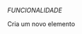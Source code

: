 *FUNCIONALIDADE*

Cria um novo elemento <style> que será usado para inserir CSS no documento.

![image](https://github.com/user-attachments/assets/e955e22e-a1cd-44b6-be23-2b9c84011226)

Define o conteúdo CSS que será aplicado aos elementos específicos da página. O uso de !important garante que esses estilos tenham prioridade sobre outros estilos existentes.

Adiciona o elemento <style> ao <head> do documento, aplicando os estilos definidos aos elementos que correspondem aos seletores CSS.

![image](https://github.com/user-attachments/assets/4b33f854-4aa9-4f8c-a7cb-a2216a1adbc6)

*VANTAGEMS*

*Melhor Experiência de Visualização*

O script ajusta automaticamente certos elementos da página para ocupar toda a tela, proporcionando uma experiência de visualização mais imersiva e sem distrações.

*Compatibilidade Universal*

Como o script é configurado para rodar em qualquer URL (*://*/*), ele pode ser utilizado em qualquer site, garantindo que você tenha uma experiência de tela cheia em qualquer página da web.

*Personalização de Elementos Específicos*

O script aplica estilos personalizados a divs com tabindex="-1" e a classe two, permitindo que esses elementos sejam ajustados conforme necessário, como redimensionamento horizontal e controle de overflow.

*Execução Antecipada*

Configurado para rodar no início do carregamento do documento (document-start), o script garante que as alterações sejam aplicadas antes que a maioria do conteúdo da página seja carregada, evitando flashs de conteúdo sem estilo.

*Facilidade de Implementação*

O script pode ser facilmente adicionado e gerenciado usando extensões populares como Tampermonkey ou Greasemonkey, sem a necessidade de modificações complexas no código do site.

*Flexibilidade e Controle*

Permite que os usuários tenham mais controle sobre a aparência e o comportamento dos elementos na página, ajustando-os conforme suas preferências e necessidades específicas.

#EXEMPLO

*Whatsapp FullScreen*

![image](https://github.com/user-attachments/assets/e1a724ea-6fa7-4459-bb3e-5b0aedca8482)
